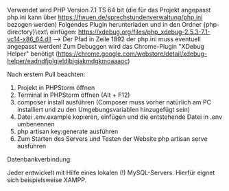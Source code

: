 Verwendet wird PHP Version 7.1 TS 64 bit (die für das Projekt angepasst php.ini kann über https://fwuen.de/sprechstundenverwaltung/php.ini bezogen werden)
Folgendes Plugin herunterladen und in den Ordner {php-directory}\ext\ einfügen: https://xdebug.org/files/php_xdebug-2.5.3-7.1-vc14-x86_64.dll --> Der Pfad in Zeile 1892 der php.ini muss eventuell angepasst werden!
Zum Debuggen wird das Chrome-Plugin "XDebug Helper" benötigt (https://chrome.google.com/webstore/detail/xdebug-helper/eadndfjplgieldjbigjakmdgkmoaaaoc)

Nach erstem Pull beachten:

1. Projekt in PHPStorm öffnen
2. Terminal in PHPStorm öffnen (Alt + F12)
3. composer install ausführen (Composer muss vorher natürlich am PC installiert und zu den Umgebungsvariablen hinzugefügt sein)
4. Datei .env.example kopieren, einfügen und die entstehende Datei in .env umbenennen
5. php artisan key:generate ausführen
6. Zum Starten des Servers und Testen der Website php artisan serve ausführen

Datenbankverbindung:

Jeder entwickelt mit Hilfe eines lokalen (!) MySQL-Servers. Hierfür eignet sich beispielsweise XAMPP.